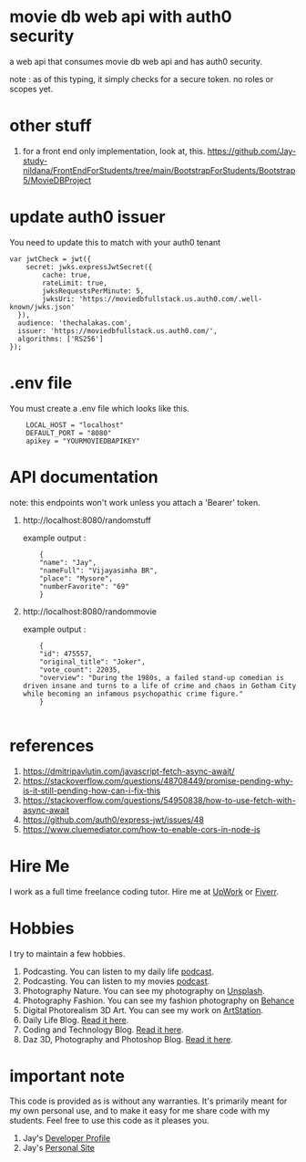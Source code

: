 # movie db web api with auth0 security

a web api that consumes movie db web api and has auth0 security.

note : as of this typing, it simply checks for a secure token. no roles or scopes yet.

# other stuff

1. for a front end only implementation, look at, this. https://github.com/Jay-study-nildana/FrontEndForStudents/tree/main/BootstrapForStudents/Bootstrap5/MovieDBProject

# update auth0 issuer

You need to update this to match with your auth0 tenant

```
var jwtCheck = jwt({
    secret: jwks.expressJwtSecret({
        cache: true,
        rateLimit: true,
        jwksRequestsPerMinute: 5,
        jwksUri: 'https://moviedbfullstack.us.auth0.com/.well-known/jwks.json'
  }),
  audience: 'thechalakas.com',
  issuer: 'https://moviedbfullstack.us.auth0.com/',
  algorithms: ['RS256']
});
```

# .env file

You must create a .env file which looks like this. 

```
    LOCAL_HOST = "localhost"
    DEFAULT_PORT = "8080"
    apikey = "YOURMOVIEDBAPIKEY"
```

# API documentation

note: this endpoints won't work unless you attach a 'Bearer' token.

1. http://localhost:8080/randomstuff
    
    example output : 

    ```
        {
        "name": "Jay",
        "nameFull": "Vijayasimha BR",
        "place": "Mysore",
        "numberFavorite": "69"
        }

    ```
1. http://localhost:8080/randommovie
    
    example output : 

    ```
        {
        "id": 475557,
        "original_title": "Joker",
        "vote_count": 22035,
        "overview": "During the 1980s, a failed stand-up comedian is driven insane and turns to a life of crime and chaos in Gotham City while becoming an infamous psychopathic crime figure."
        }
        
    ```

# references

1. https://dmitripavlutin.com/javascript-fetch-async-await/
1. https://stackoverflow.com/questions/48708449/promise-pending-why-is-it-still-pending-how-can-i-fix-this
1. https://stackoverflow.com/questions/54950838/how-to-use-fetch-with-async-await
1. https://github.com/auth0/express-jwt/issues/48
1. https://www.cluemediator.com/how-to-enable-cors-in-node-js

# Hire Me

I work as a full time freelance coding tutor. Hire me at [UpWork](https://www.upwork.com/fl/vijayasimhabr) or [Fiverr](https://www.fiverr.com/jay_codeguy). 

# Hobbies

I try to maintain a few hobbies.

1. Podcasting. You can listen to my daily life [podcast](https://stories.thechalakas.com/listen-to-podcast/).
1. Podcasting. You can listen to my movies [podcast](https://sandkdesignstudio.in/jays-movie-podcast/).
1. Photography Nature. You can see my photography on [Unsplash](https://unsplash.com/@jay_neeruhaaku).
1. Photography Fashion. You can see my fashion photography on [Behance](https://www.behance.net/vijayasimhabr)
1. Digital Photorealism 3D Art. You can see my work on [ArtStation](https://www.artstation.com/jay_kalenildana).
1. Daily Life Blog. [Read it here](https://medium.com/the-sanguine-tech-trainer).
1. Coding and Technology Blog. [Read it here](https://medium.com/projectwt).
1.  Daz 3D, Photography and Photoshop Blog. [Read it here](https://medium.com/random-pink-hula).

# important note 

This code is provided as is without any warranties. It's primarily meant for my own personal use, and to make it easy for me share code with my students. Feel free to use this code as it pleases you.

1. Jay's [Developer Profile](https://jay-study-nildana.github.io/developerprofile)
1. Jay's [Personal Site](https://stories.thechalakas.com/)